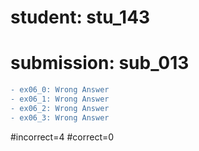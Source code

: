 # student: stu_143
# submission: sub_013

```diff
- ex06_0: Wrong Answer
- ex06_1: Wrong Answer
- ex06_2: Wrong Answer
- ex06_3: Wrong Answer
```
#incorrect=4
#correct=0
